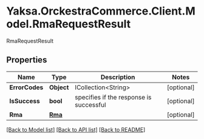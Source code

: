 # Yaksa.OrckestraCommerce.Client.Model.RmaRequestResult
RmaRequestResult

## Properties

Name | Type | Description | Notes
------------ | ------------- | ------------- | -------------
**ErrorCodes** | **Object** | ICollection&lt;String&gt; | [optional] 
**IsSuccess** | **bool** | specifies if the response is successful | [optional] 
**Rma** | [**Rma**](Rma.md) |  | [optional] 

[[Back to Model list]](../README.md#documentation-for-models) [[Back to API list]](../README.md#documentation-for-api-endpoints) [[Back to README]](../README.md)

